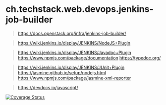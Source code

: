 # ch.techstack.web.devops.jenkins-job-builder

> https://docs.openstack.org/infra/jenkins-job-builder/

> https://wiki.jenkins.io/display/JENKINS/NodeJS+Plugin

> https://wiki.jenkins.io/display/JENKINS/Javadoc+Plugin
> https://www.npmjs.com/package/documentation
> https://typedoc.org/

> https://wiki.jenkins.io/display/JENKINS/JUnit+Plugin
> https://jasmine.github.io/setup/nodejs.html
> https://www.npmjs.com/package/jasmine-xml-reporter

> https://devdocs.io/javascript/

[![Coverage Status](https://coveralls.io/repos/github/thoschu/ch.techstack.web.devops.jenkins-job-builder/badge.svg?branch=master)](https://coveralls.io/github/thoschu/ch.techstack.web.devops.jenkins-job-builder?branch=master)
